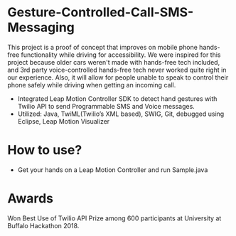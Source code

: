# Gesture-Controlled-Call-SMS-Messaging
This project is a proof of concept that improves on mobile phone hands-free functionality while driving for accessibility. We were inspired for this project because older cars weren't made with hands-free tech included, and 3rd party voice-controlled hands-free tech never worked quite right in our experience. Also, it will allow for people unable to speak to control their phone safely while driving when getting an incoming call.

* Integrated Leap Motion Controller SDK to detect hand gestures with Twilio API to send Programmable SMS and Voice messages.
* Utilized: Java, TwiML(Twilio’s XML based), SWIG, Git, debugged using Eclipse, Leap Motion Visualizer
# How to use?
* Get your hands on a Leap Motion Controller and run Sample.java

# Awards
Won Best Use of Twilio API Prize among 600 participants at University at Buffalo Hackathon 2018.
